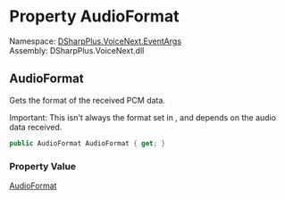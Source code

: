 # Property AudioFormat

Namespace: [DSharpPlus.VoiceNext.EventArgs](DSharpPlus.VoiceNext.EventArgs.md)  
Assembly: DSharpPlus.VoiceNext.dll

## <a id="DSharpPlus_VoiceNext_EventArgs_VoiceReceiveEventArgs_AudioFormat"></a>AudioFormat

Gets the format of the received PCM data.
<p>
Important: This isn't always the format set in <xref href="DSharpPlus.VoiceNext.VoiceNextConfiguration.AudioFormat" data-throw-if-not-resolved="false"></xref>, and depends on the audio data received.
</p>

```csharp
public AudioFormat AudioFormat { get; }
```

### Property Value

[AudioFormat](DSharpPlus.VoiceNext.AudioFormat.md)

